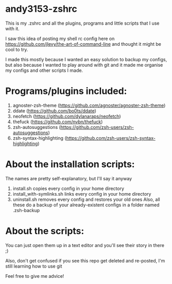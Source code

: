 # andy3153-zshrc

This is my .zshrc and all the plugins, programs and little scripts that I use with it. 

I saw this idea of posting my shell rc config here on https://github.com/jlevy/the-art-of-command-line and thought it might be cool to try.

I made this mostly because I wanted an easy solution to backup my configs, but also because I wanted to play around with git and it made me organise my configs and other scripts I made.

# Programs/plugins included:
  1. agnoster-zsh-theme (https://github.com/agnoster/agnoster-zsh-theme)
  2. ddate (https://github.com/bo0ts/ddate)
  3. neofetch (https://github.com/dylanaraps/neofetch)
  4. thefuck (https://github.com/nvbn/thefuck)
  5. zsh-autosuggestions (https://github.com/zsh-users/zsh-autosuggestions)
  6. zsh-syntax-highlighting (https://github.com/zsh-users/zsh-syntax-highlighting)


# About the installation scripts:
The names are pretty self-explanatory, but I'll say it anyway
  1. install.sh copies every config in your home directory
  2. install_with-symlinks.sh links every config in your home directory
  3. uninstall.sh removes every config and restores your old ones
Also, all these do a backup of your already-existent configs in a folder named .zsh-backup


# About the scripts:
You can just open them up in a text editor and you'll see their story in there ;)


Also, don't get confused if you see this repo get deleted and re-posted, I'm still learning how to use git

Feel free to give me advice!
